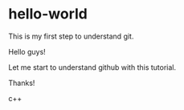 # hello-world
This is my first step to understand git.

Hello guys!

Let me start to understand github with this tutorial.

Thanks!

c++
